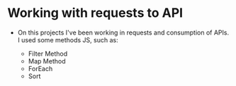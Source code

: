 # Working with requests to API

- On this projects I've been working in requests and consumption of APIs. I used some methods JS, such as:

  * Filter Method
  * Map Method
  * ForEach
  * Sort
